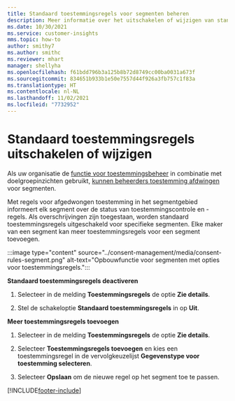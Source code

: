```yaml
---
title: Standaard toestemmingsregels voor segmenten beheren
description: Meer informatie over het uitschakelen of wijzigen van standaard toestemmingsregels als overschrijvingen zijn ingeschakeld.
ms.date: 10/30/2021
ms.service: customer-insights
mms.topic: how-to
author: smithy7
ms.author: smithc
ms.reviewer: mhart
manager: shellyha
ms.openlocfilehash: f61bdd796b3a125b8b72d8749cc00ba0031a673f
ms.sourcegitcommit: 834651b933b1e50e7557d44f926a3fb757c1f83a
ms.translationtype: HT
ms.contentlocale: nl-NL
ms.lasthandoff: 11/02/2021
ms.locfileid: "7732952"
---
```

# <a name="disable-or-change-default-consent-rules"></a>Standaard toestemmingsregels uitschakelen of wijzigen

Als uw organisatie de [functie voor toestemmingsbeheer](../consent-management/overview.md) in combinatie met doelgroepinzichten gebruikt, [kunnen beheerders toestemming afdwingen](activate-consent.md) voor segmenten. 

Met regels voor afgedwongen toestemming in het segmentgebied informeert elk segment over de status van toestemmingscontrole en -regels. Als overschrijvingen zijn toegestaan, worden standaard toestemmingsregels uitgeschakeld voor specifieke segmenten. Elke maker van een segment kan meer toestemmingsregels voor een segment toevoegen. 

:::image type="content" source="../consent-management/media/consent-rules-segment.png" alt-text="Opbouwfunctie voor segmenten met opties voor toestemmingsregels.":::

**Standaard toestemmingsregels deactiveren**

1. Selecteer in de melding **Toestemmingsregels** de optie **Zie details**. 

1. Stel de schakeloptie **Standaard toestemmingsregels** in op **Uit**.

**Meer toestemmingsregels toevoegen**

1. Selecteer in de melding **Toestemmingsregels** de optie **Zie details**. 

1. Selecteer **Toestemmingsregels toevoegen** en kies een toestemmingsregel in de vervolgkeuzelijst **Gegevenstype voor toestemming selecteren**.

1. Selecteer **Opslaan** om de nieuwe regel op het segment toe te passen.

[!INCLUDE[footer-include](../includes/footer-banner.md)] 
